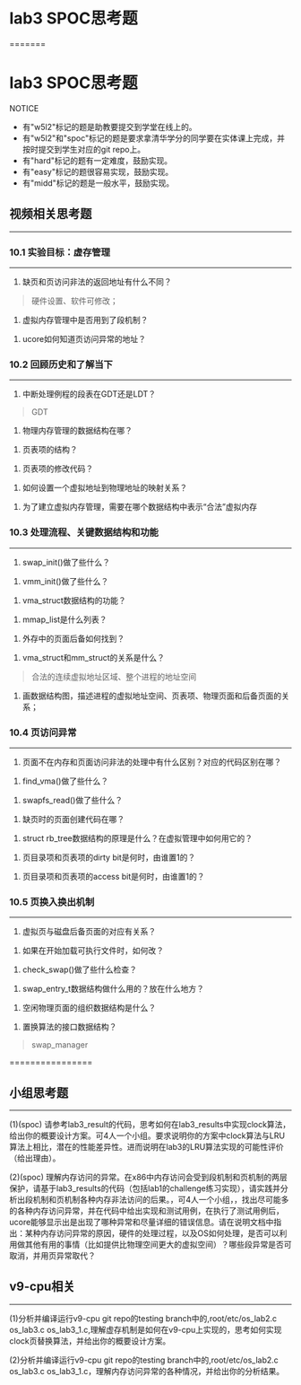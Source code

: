 # lab3 SPOC思考题

=======
# lab3 SPOC思考题

NOTICE
- 有"w5l2"标记的题是助教要提交到学堂在线上的。
- 有"w5l2"和"spoc"标记的题是要求拿清华学分的同学要在实体课上完成，并按时提交到学生对应的git repo上。
- 有"hard"标记的题有一定难度，鼓励实现。
- 有"easy"标记的题很容易实现，鼓励实现。
- 有"midd"标记的题是一般水平，鼓励实现。

## 视频相关思考题
---

### 10.1 实验目标：虚存管理
---

1. 缺页和页访问非法的返回地址有什么不同？

 > 硬件设置、软件可修改；

1. 虚拟内存管理中是否用到了段机制？

 > 

1. ucore如何知道页访问异常的地址？

 > 

### 10.2 回顾历史和了解当下
---

1. 中断处理例程的段表在GDT还是LDT？

 > GDT

1. 物理内存管理的数据结构在哪？

 > 

1. 页表项的结构？

 > 

1. 页表项的修改代码？

 > 

1. 如何设置一个虚拟地址到物理地址的映射关系？

 > 

1. 为了建立虚拟内存管理，需要在哪个数据结构中表示“合法”虚拟内存

 > 
 
### 10.3 处理流程、关键数据结构和功能
---

1. swap_init()做了些什么？

 > 

1. vmm_init()做了些什么？

 > 

1. vma_struct数据结构的功能？

 > 

1. mmap_list是什么列表？

 > 

1. 外存中的页面后备如何找到？

 > 

1. vma_struct和mm_struct的关系是什么？

 > 合法的连续虚拟地址区域、整个进程的地址空间

1. 画数据结构图，描述进程的虚拟地址空间、页表项、物理页面和后备页面的关系；

 > 

### 10.4 页访问异常
---

1. 页面不在内存和页面访问非法的处理中有什么区别？对应的代码区别在哪？

 > 
 
1. find_vma()做了些什么？

 > 
 
1. swapfs_read()做了些什么？

 > 
 
1. 缺页时的页面创建代码在哪？

 > 
 
1. struct rb_tree数据结构的原理是什么？在虚拟管理中如何用它的？

 > 
 
1. 页目录项和页表项的dirty bit是何时，由谁置1的？

 > 
 
1. 页目录项和页表项的access bit是何时，由谁置1的？

 > 

### 10.5 页换入换出机制
---

1. 虚拟页与磁盘后备页面的对应有关系？

 > 
 
1. 如果在开始加载可执行文件时，如何改？

 > 
 
1. check_swap()做了些什么检查？

 > 
 
1. swap_entry_t数据结构做什么用的？放在什么地方？

 > 
 
1. 空闲物理页面的组织数据结构是什么？

 > 
 
1. 置换算法的接口数据结构？

 > swap_manager

================


## 小组思考题
---
(1)(spoc) 请参考lab3_result的代码，思考如何在lab3_results中实现clock算法，给出你的概要设计方案。可4人一个小组。要求说明你的方案中clock算法与LRU算法上相比，潜在的性能差异性。进而说明在lab3的LRU算法实现的可能性评价（给出理由）。

(2)(spoc) 理解内存访问的异常。在x86中内存访问会受到段机制和页机制的两层保护，请基于lab3_results的代码（包括lab1的challenge练习实现），请实践并分析出段机制和页机制各种内存非法访问的后果。，可4人一个小组，，找出尽可能多的各种内存访问异常，并在代码中给出实现和测试用例，在执行了测试用例后，ucore能够显示出是出现了哪种异常和尽量详细的错误信息。请在说明文档中指出：某种内存访问异常的原因，硬件的处理过程，以及OS如何处理，是否可以利用做其他有用的事情（比如提供比物理空间更大的虚拟空间）？哪些段异常是否可取消，并用页异常取代？

## v9-cpu相关
---
(1)分析并编译运行v9-cpu git repo的testing branch中的,root/etc/os_lab2.c os_lab3.c os_lab3_1.c,理解虚存机制是如何在v9-cpu上实现的，思考如何实现clock页替换算法，并给出你的概要设计方案。

(2)分析并编译运行v9-cpu git repo的testing branch中的,root/etc/os_lab2.c os_lab3.c os_lab3_1.c，理解内存访问异常的各种情况，并给出你的分析结果。
